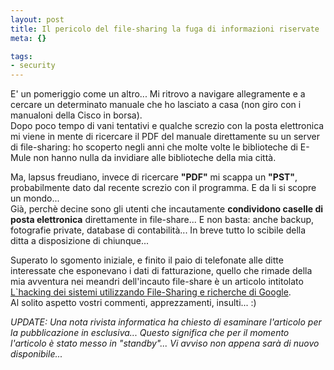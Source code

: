 ```yaml
--- 
layout: post
title: Il pericolo del file-sharing la fuga di informazioni riservate
meta: {}

tags: 
- security
---
```

 E' un pomeriggio come un altro... Mi ritrovo a navigare allegramente e a cercare un determinato manuale che ho lasciato a casa (non giro con i manualoni della Cisco in borsa).  
 Dopo poco tempo di vani tentativi e qualche screzio con la posta elettronica mi viene in mente di ricercare il PDF del manuale direttamente su un server di file-sharing: ho scoperto negli anni che molte volte le biblioteche di E-Mule non hanno nulla da invidiare alle biblioteche della mia città.  
  
 Ma, lapsus freudiano, invece di ricercare <b>"PDF"</b> mi scappa un <b>"PST"</b>, probabilmente dato dal recente screzio con il programma. E da li si scopre un mondo...  
 Già, perchè decine sono gli utenti che incautamente <b>condividono caselle di posta elettronica</b> direttamente in file-share... E non basta: anche backup, fotografie private, database di contabilità... In breve tutto lo scibile della ditta a disposizione di chiunque...  
  
 Superato lo sgomento iniziale, e finito il paio di telefonate alle ditte interessate che esponevano i dati di fatturazione, quello che rimade della mia avventura nei meandri dell'incauto file-share è un articolo intitolato <a href="http://www.lastknight.com/Fuga-di-informazioni-e-pericolo-File-Sharing.aspx">L`hacking dei sistemi utilizzando File-Sharing e richerche di Google</a>.  
 Al solito aspetto vostri commenti, apprezzamenti, insulti... :)  
  
 <i> UPDATE: Una nota rivista informatica ha chiesto di esaminare l'articolo per la pubblicazione in esclusiva... Questo significa che per il momento l'articolo è stato messo in "standby"... Vi avviso non appena sarà di nuovo disponibile...</i><div style="clear:both; padding-bottom: 0.25em;"></div> 
